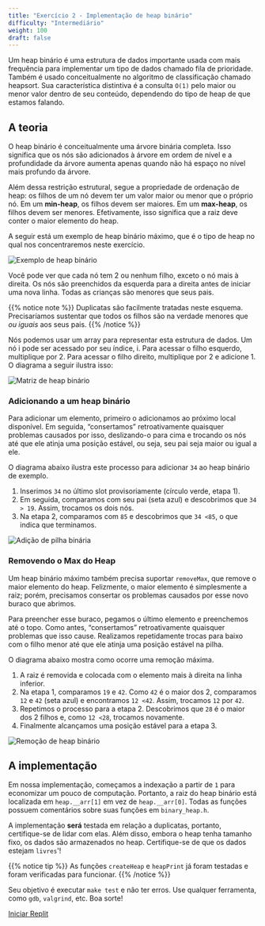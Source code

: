```yaml
---
title: "Exercício 2 - Implementação de heap binário"
difficulty: "Intermediário"
weight: 100
draft: false
---
```


Um heap binário é uma estrutura de dados importante usada com mais frequência para implementar um tipo de dados chamado fila de prioridade. Também é usado conceitualmente no algoritmo de classificação chamado heapsort. Sua característica distintiva é a consulta `O(1)` pelo maior ou menor valor dentro de seu conteúdo, dependendo do tipo de heap de que estamos falando.

## A teoria

O heap binário é conceitualmente uma árvore binária completa. Isso significa que os nós são adicionados à árvore em ordem de nível e a profundidade da árvore aumenta apenas quando não há espaço no nível mais profundo da árvore.

Além dessa restrição estrutural, segue a propriedade de ordenação de heap: os filhos de um nó devem ter um valor maior ou menor que o próprio nó. Em um **min-heap**, os filhos devem ser maiores. Em um **max-heap**, os filhos devem ser menores. Efetivamente, isso significa que a raiz deve conter o maior elemento do heap.

A seguir está um exemplo de heap binário máximo, que é o tipo de heap no qual nos concentraremos neste exercício.

![Exemplo de heap binário](../resources/e2-01.png)

Você pode ver que cada nó tem 2 ou nenhum filho, exceto o nó mais à direita. Os nós são preenchidos da esquerda para a direita antes de iniciar uma nova linha. Todas as crianças são menores que seus pais.

{{% notice note %}}
Duplicatas são facilmente tratadas neste esquema. Precisaríamos sustentar que todos os filhos são na verdade menores que *ou iguais* aos seus pais.
{{% /notice %}}

Nós podemos usar um array para representar esta estrutura de dados. Um nó i pode ser acessado por seu índice, i. Para acessar o filho esquerdo, multiplique por 2. Para acessar o filho direito, multiplique por 2 e adicione 1. O diagrama a seguir ilustra isso:

![Matriz de heap binário](../resources/e2-02.png)

### Adicionando a um heap binário

Para adicionar um elemento, primeiro o adicionamos ao próximo local disponível. Em seguida, “consertamos” retroativamente quaisquer problemas causados por isso, deslizando-o para cima e trocando os nós até que ele atinja uma posição estável, ou seja, seu pai seja maior ou igual a ele.

O diagrama abaixo ilustra este processo para adicionar `34` ao heap binário de exemplo.
1. Inserimos `34` no último slot provisoriamente (círculo verde, etapa 1).
2. Em seguida, comparamos com seu pai (seta azul) e descobrimos que `34 > 19`. Assim, trocamos os dois nós.
3. Na etapa 2, comparamos com `85` e descobrimos que `34 <85`, o que indica que terminamos.

![Adição de pilha binária](../resources/e2-03.png)

### Removendo o Max do Heap

Um heap binário máximo também precisa suportar `removeMax`, que remove o maior elemento do heap. Felizmente, o maior elemento é simplesmente a raiz; porém, precisamos consertar os problemas causados por esse novo buraco que abrimos.

Para preencher esse buraco, pegamos o último elemento e preenchemos até o topo. Como antes, “consertamos” retroativamente quaisquer problemas que isso cause. Realizamos repetidamente trocas para baixo com o filho menor até que ele atinja uma posição estável na pilha.

O diagrama abaixo mostra como ocorre uma remoção máxima.
1. A raiz é removida e colocada com o elemento mais à direita na linha inferior.
2. Na etapa 1, comparamos `19` e `42`. Como `42` é o maior dos 2, comparamos `12` e `42` (seta azul) e encontramos `12 <42`. Assim, trocamos `12` por `42`.
3. Repetimos o processo para a etapa 2. Descobrimos que `28` é o maior dos 2 filhos e, como `12 <28`, trocamos novamente.
4. Finalmente alcançamos uma posição estável para a etapa 3.

![Remoção de heap binário](../resources/e2-04.png)

## A implementação

Em nossa implementação, começamos a indexação a partir de `1` para economizar um pouco de computação. Portanto, a raiz do heap binário está localizada em `heap.__arr[1]` em vez de `heap.__arr[0]`. Todas as funções possuem comentários sobre suas funções em `binary_heap.h`.

A implementação **será** testada em relação a duplicatas, portanto, certifique-se de lidar com elas. Além disso, embora o heap tenha tamanho fixo, os dados são armazenados no heap. Certifique-se de que os dados estejam `livres`'!

{{% notice tip %}}
As funções `createHeap` e `heapPrint` já foram testadas e foram verificadas para funcionar.
{{% /notice %}}

Seu objetivo é executar `make test` e não ter erros. Use qualquer ferramenta, como `gdb`, `valgrind`, etc. Boa sorte!

<a class="my-2 mx-4 btn btn-info" href="https://replit.com/@nuevofoundation/Debugging-Exercise-2" target="_blank">Iniciar Replit</a>